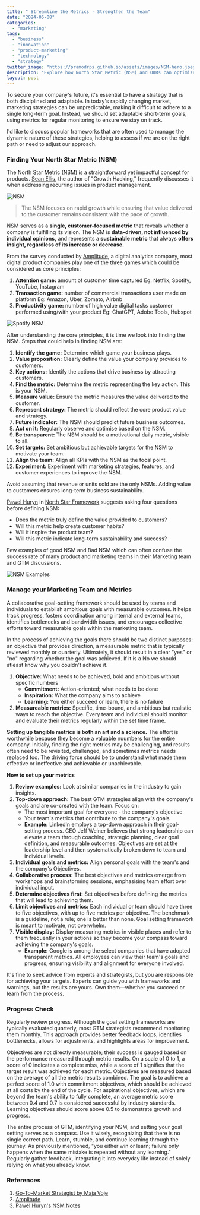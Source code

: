```yaml
---
title: " Streamline the Metrics - Strengthen the Team"
date: "2024-05-08"
categories: 
  - "marketing"
tags: 
  - "business"
  - "innovation"
  - "product-marketing"
  - "technology"
  - "strategy"
twitter_image: "https://pramodrps.github.io/assets/images/NSM-hero.jpeg"
description: "Explore how North Star Metric (NSM) and OKRs can optimize your marketing strategies and team alignment for better results."
layout: post
---
```


To secure your company's future, it's essential to have a strategy that is both disciplined and adaptable. In today's rapidly changing market, marketing strategies can be unpredictable, making it difficult to adhere to a single long-term goal. Instead, we should set adaptable short-term goals, using metrics for regular monitoring to ensure we stay on track.

I'd like to discuss popular frameworks that are often used to manage the dynamic nature of these strategies, helping to assess if we are on the right path or need to adjust our approach.


### Finding Your North Star Metric (NSM)
The North Star Metric (NSM) is a straightforward yet impactful concept for products. [Sean Ellis](https://www.linkedin.com/in/seanellis/), the author of "Growth Hacking," frequently discusses it when addressing recurring issues in product management.

![NSM](https://pramodrps.github.io/assets/images/NSM-hero.jpeg)

>The NSM focuses on rapid growth while ensuring that value delivered to the customer remains consistent with the pace of growth.

NSM serves as a **single, customer-focused metric** that reveals whether a company is fulfilling its vision. The NSM is **data-driven, not influenced by individual opinions,** and represents a **sustainable metric** that always **offers insight, regardless of its increase or decrease.**

From the survey conducted by [Amplitude](https://amplitude.com/), a digital analytics company, most digital product companies play one of the three games which could be considered as core principles:

1. **Attention game:** amount of customer time captured
        Eg: Netflix, Spotify, YouTube, Instagram
2. **Transaction game:** number of commercial transactions user made on platform
        Eg: Amazon, Uber, Zomato, Airbnb
3. **Productivity game:** number of high value digital tasks customer performed using/with your product
        Eg: ChatGPT, Adobe Tools, Hubspot

![Spotify NSM](https://pramodrps.github.io/assets/images/spotifynsm.jpeg)

After understanding the core principles, it is time we look into finding the NSM. Steps that could help in finding NSM are:

1. **Identify the game:** Determine which game your business plays.
2. **Value proposition:** Clearly define the value your company provides to customers.
3. **Key actions:** Identify the actions that drive business by attracting customers.
4. **Find the metric:** Determine the metric representing the key action. This is your NSM.
5. **Measure value:** Ensure the metric measures the value delivered to the customer.
6. **Represent strategy:** The metric should reflect the core product value and strategy.
7. **Future indicator:** The NSM should predict future business outcomes.
8. **Act on it:** Regularly observe and optimise based on the NSM.
9. **Be transparent:** The NSM should be a motivational daily metric, visible to all.
10. **Set targets:** Set ambitious but achievable targets for the NSM to motivate your team.
11. **Align the team:** Align all KPIs with the NSM as the focal point.
12. **Experiment:** Experiment with marketing strategies, features, and customer experiences to improve the NSM.

Avoid assuming that revenue or units sold are the only NSMs. Adding value to customers ensures long-term business sustainability.

[Pawel Huryn](https://substack.com/@huryn) in [North Star Framework](https://www.productcompass.pm/p/the-north-star-framework-101) suggests asking four questions before defining NSM:

- Does the metric truly define the value provided to customers?
- Will this metric help create customer habits?
- Will it inspire the product team?
- Will this metric indicate long-term sustainability and success?

Few examples of good NSM and Bad NSM which can often confuse the success rate of many product and marketing teams in their Marketing team and GTM discussions. 

![NSM Examples](https://pramodrps.github.io/assets/images/nsmexamples.webp)

### Manage your Marketing Team and Metrics

A collaborative goal-setting framework should be used by teams and individuals to establish ambitious goals with measurable outcomes. It helps track progress, fosters coordination among internal and external teams, identifies bottlenecks and bandwidth issues, and encourages collective efforts toward measurable goals within the marketing team.

In the process of achieving the goals there should be two distinct purposes: an objective that provides direction, a measurable metric that is typically reviewed monthly or quarterly. Ultimately, it should result in a clear "yes" or "no" regarding whether the goal was achieved. If it is a No we should atleast know why you couldn't achieve it.

1. **Objective:** What needs to be achieved, bold and ambitious without specific numbers
    - **Commitment:** Action-oriented; what needs to be done
    - **Inspiration:** What the company aims to achieve
    - **Learning:** You either succeed or learn, there is no failure
2. **Measureable metrics:** Specific, time-bound, and ambitious but realistic ways to reach the objective. Every team and individual should monitor and evaluate their metrics regularly within the set time frame.

**Setting up tangible metrics is both an art and a science.** The effort is worthwhile because they become a valuable nuumbers for the entire company. Initially, finding the right metrics may be challenging, and results often need to be revisited, challenged, and sometimes metrics needs replaced too. The driving force should be to understand what made them effective or ineffective and achievable or unachievable.


**How to set up your metrics**

1. **Review examples:** Look at similar companies in the industry to gain insights.
2. **Top-down approach:** The best GTM strategies align with the company's goals and are co-created with the team. Focus on:
    - The most important goal for everyone - the company's objective
    - Your team's metrics that contribute to the company's goals
    - **Example:** LinkedIn employs a top-down approach in their goal-setting process. CEO Jeff Weiner believes that strong leadership can elevate a team through coaching, strategic planning, clear goal definition, and measurable outcomes. Objectives are set at the leadership level and then systematically broken down to team and individual levels.
3. **Individual goals and metrics:** Align personal goals with the team's and the company's Objectives.
4. **Collaborative process:** The best objectives and metrics emerge from workshops and brainstorming sessions, emphasising team effort over individual input.
5. **Determine objectives first:** Set objectives before defining the metrics that will lead to achieving them.
6. **Limit objectives and metrics:** Each individual or team should have three to five objectives, with up to five metrics per objective. The benchmark is a guideline, not a rule; one is better than none. Goal setting framework is meant to motivate, not overwhelm.
7. **Visible display:** Display measuring metrics in visible places and refer to them frequently in your actions so they become your compass toward achieving the company's goals.
    - **Example:** Google is among the select companies that have adopted transparent metrics. All employees can view their team's goals and progress, ensuring visibility and alignment for everyone involved.



It's fine to seek advice from experts and strategists, but you are responsible for achieving your targets. Experts can guide you with frameworks and warnings, but the results are yours. Own them—whether you succeed or learn from the process.

### Progress Check

Regularly review progress. Although the goal setting frameworks are typically evaluated quarterly, most GTM strategists recommend monitoring them monthly. This approach provides better feedback loops, identifies bottlenecks, allows for adjustments, and highlights areas for improvement.

Objectives are not directly measurable; their success is gauged based on the performance measured through metric results. On a scale of 0 to 1, a score of 0 indicates a complete miss, while a score of 1 signifies that the target result was achieved for each metric.
Objectives are measured based on the average of all the metric results combined. The goal is to achieve a perfect score of 1.0 with commitment objectives, which should be achieved at all costs by the end of the cycle. For aspirational objectives, which are beyond the team's ability to fully complete, an average metric score between 0.4 and 0.7 is considered successful by industry standards. Learning objectives should score above 0.5 to demonstrate growth and progress.

The entire process of GTM, identifying your NSM, and setting your goal setting serves as a compass. Use it wisely, recognizing that there is no single correct path. Learn, stumble, and continue learning through the journey. As previously mentioned, "you either win or learn; failure only happens when the same mistake is repeated without any learning." Regularly gather feedback, integrating it into everyday life instead of solely relying on what you already know.

### References
1. [Go-To-Market Strategist by Maja Voje](https://gtmstrategist.com/)
2. [Amplitude](https://amplitude.com/blog/product-north-star-metric)
3. [Pawel Huryn's NSM Notes](https://substack.com/@huryn/note/c-54155425)
